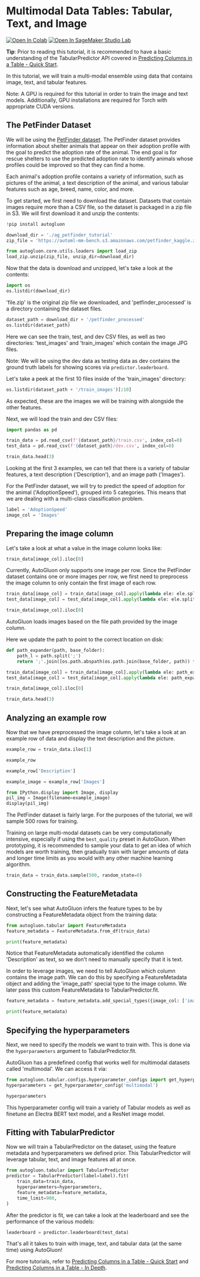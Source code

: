 # Multimodal Data Tables: Tabular, Text, and Image

[![Open In Colab](https://colab.research.google.com/assets/colab-badge.svg)](https://colab.research.google.com/github/autogluon/autogluon/blob/master/docs/tutorials/tabular/tabular-multimodal.ipynb)
[![Open In SageMaker Studio Lab](https://studiolab.sagemaker.aws/studiolab.svg)](https://studiolab.sagemaker.aws/import/github/autogluon/autogluon/blob/master/docs/tutorials/tabular/tabular-multimodal.ipynb)


**Tip**: Prior to reading this tutorial, it is recommended to have a basic understanding of the TabularPredictor API covered in [Predicting Columns in a Table - Quick Start](tabular-quick-start.ipynb).

In this tutorial, we will train a multi-modal ensemble using data that contains image, text, and tabular features.

Note: A GPU is required for this tutorial in order to train the image and text models. Additionally, GPU installations are required for Torch with appropriate CUDA versions.

## The PetFinder Dataset

We will be using the [PetFinder dataset](https://www.kaggle.com/c/petfinder-adoption-prediction). The PetFinder dataset provides information about shelter animals that appear on their adoption profile with the goal to predict the adoption rate of the animal. The end goal is for rescue shelters to use the predicted adoption rate to identify animals whose profiles could be improved so that they can find a home.

Each animal's adoption profile contains a variety of information, such as pictures of the animal, a text description of the animal, and various tabular features such as age, breed, name, color, and more.

To get started, we first need to download the dataset. Datasets that contain images require more than a CSV file, so the dataset is packaged in a zip file in S3. We will first download it and unzip the contents:


```python
!pip install autogluon

```


```python
download_dir = './ag_petfinder_tutorial'
zip_file = 'https://automl-mm-bench.s3.amazonaws.com/petfinder_kaggle.zip'
```


```python
from autogluon.core.utils.loaders import load_zip
load_zip.unzip(zip_file, unzip_dir=download_dir)
```

Now that the data is download and unzipped, let's take a look at the contents:


```python
import os
os.listdir(download_dir)
```

'file.zip' is the original zip file we downloaded, and 'petfinder_processed' is a directory containing the dataset files.


```python
dataset_path = download_dir + '/petfinder_processed'
os.listdir(dataset_path)
```

Here we can see the train, test, and dev CSV files, as well as two directories: 'test_images' and 'train_images' which contain the image JPG files.

Note: We will be using the dev data as testing data as dev contains the ground truth labels for showing scores via `predictor.leaderboard`.

Let's take a peek at the first 10 files inside of the 'train_images' directory:


```python
os.listdir(dataset_path + '/train_images')[:10]
```

As expected, these are the images we will be training with alongside the other features.

Next, we will load the train and dev CSV files:


```python
import pandas as pd

train_data = pd.read_csv(f'{dataset_path}/train.csv', index_col=0)
test_data = pd.read_csv(f'{dataset_path}/dev.csv', index_col=0)
```


```python
train_data.head(3)
```

Looking at the first 3 examples, we can tell that there is a variety of tabular features, a text description ('Description'), and an image path ('Images').

For the PetFinder dataset, we will try to predict the speed of adoption for the animal ('AdoptionSpeed'), grouped into 5 categories. This means that we are dealing with a multi-class classification problem.


```python
label = 'AdoptionSpeed'
image_col = 'Images'
```

## Preparing the image column

Let's take a look at what a value in the image column looks like:


```python
train_data[image_col].iloc[0]
```

Currently, AutoGluon only supports one image per row. Since the PetFinder dataset contains one or more images per row, we first need to preprocess the image column to only contain the first image of each row.


```python
train_data[image_col] = train_data[image_col].apply(lambda ele: ele.split(';')[0])
test_data[image_col] = test_data[image_col].apply(lambda ele: ele.split(';')[0])

train_data[image_col].iloc[0]
```

AutoGluon loads images based on the file path provided by the image column.

Here we update the path to point to the correct location on disk:


```python
def path_expander(path, base_folder):
    path_l = path.split(';')
    return ';'.join([os.path.abspath(os.path.join(base_folder, path)) for path in path_l])

train_data[image_col] = train_data[image_col].apply(lambda ele: path_expander(ele, base_folder=dataset_path))
test_data[image_col] = test_data[image_col].apply(lambda ele: path_expander(ele, base_folder=dataset_path))

train_data[image_col].iloc[0]
```


```python
train_data.head(3)
```

## Analyzing an example row

Now that we have preprocessed the image column, let's take a look at an example row of data and display the text description and the picture.


```python
example_row = train_data.iloc[1]

example_row
```


```python
example_row['Description']
```


```python
example_image = example_row['Images']

from IPython.display import Image, display
pil_img = Image(filename=example_image)
display(pil_img)
```

The PetFinder dataset is fairly large. For the purposes of the tutorial, we will sample 500 rows for training.

Training on large multi-modal datasets can be very computationally intensive, especially if using the `best_quality` preset in AutoGluon. When prototyping, it is recommended to sample your data to get an idea of which models are worth training, then gradually train with larger amounts of data and longer time limits as you would with any other machine learning algorithm.


```python
train_data = train_data.sample(500, random_state=0)
```

## Constructing the FeatureMetadata

Next, let's see what AutoGluon infers the feature types to be by constructing a FeatureMetadata object from the training data:


```python
from autogluon.tabular import FeatureMetadata
feature_metadata = FeatureMetadata.from_df(train_data)

print(feature_metadata)
```

Notice that FeatureMetadata automatically identified the column 'Description' as text, so we don't need to manually specify that it is text.

In order to leverage images, we need to tell AutoGluon which column contains the image path. We can do this by specifying a FeatureMetadata object and adding the 'image_path' special type to the image column. We later pass this custom FeatureMetadata to TabularPredictor.fit.


```python
feature_metadata = feature_metadata.add_special_types({image_col: ['image_path']})

print(feature_metadata)
```

## Specifying the hyperparameters

Next, we need to specify the models we want to train with. This is done via the `hyperparameters` argument to TabularPredictor.fit.

AutoGluon has a predefined config that works well for multimodal datasets called 'multimodal'. We can access it via:


```python
from autogluon.tabular.configs.hyperparameter_configs import get_hyperparameter_config
hyperparameters = get_hyperparameter_config('multimodal')

hyperparameters
```

This hyperparameter config will train a variety of Tabular models as well as finetune an Electra BERT text model, and a ResNet image model.

## Fitting with TabularPredictor

Now we will train a TabularPredictor on the dataset, using the feature metadata and hyperparameters we defined prior. This TabularPredictor will leverage tabular, text, and image features all at once.


```python
from autogluon.tabular import TabularPredictor
predictor = TabularPredictor(label=label).fit(
    train_data=train_data,
    hyperparameters=hyperparameters,
    feature_metadata=feature_metadata,
    time_limit=900,
)
```

After the predictor is fit, we can take a look at the leaderboard and see the performance of the various models:


```python
leaderboard = predictor.leaderboard(test_data)
```

That's all it takes to train with image, text, and tabular data (at the same time) using AutoGluon!

For more tutorials, refer to [Predicting Columns in a Table - Quick Start](tabular-quick-start.ipynb) and [Predicting Columns in a Table - In Depth](tabular-indepth.ipynb).
